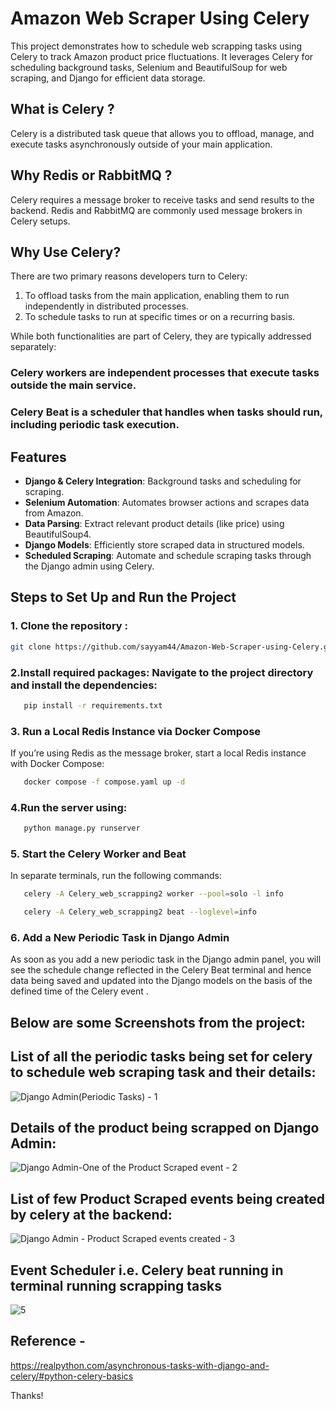 # Amazon Web Scraper Using Celery
This project demonstrates how to schedule web scrapping tasks using Celery to track Amazon product price fluctuations. It leverages Celery for scheduling background tasks, Selenium and BeautifulSoup for web scraping, and Django for efficient data storage.

## What is Celery ?
Celery is a distributed task queue that allows you to offload, manage, and execute tasks asynchronously outside of your main application.

## Why Redis or RabbitMQ ?
Celery requires a message broker to receive tasks and send results to the backend. Redis and RabbitMQ are commonly used message brokers in Celery setups.

## Why Use Celery?
There are two primary reasons developers turn to Celery:

1) To offload tasks from the main application, enabling them to run independently in distributed processes.
2) To schedule tasks to run at specific times or on a recurring basis.
   
While both functionalities are part of Celery, they are typically addressed separately:
### Celery workers are independent processes that execute tasks outside the main service.
### Celery Beat is a scheduler that handles when tasks should run, including periodic task execution.


## Features
- **Django & Celery Integration**: Background tasks and scheduling for scraping.
- **Selenium Automation**: Automates browser actions and scrapes data from Amazon.
- **Data Parsing**: Extract relevant product details (like price) using BeautifulSoup4.
- **Django Models**: Efficiently store scraped data in structured models.
- **Scheduled Scraping**: Automate and schedule scraping tasks through the Django admin using Celery.

## Steps to Set Up and Run the Project
### 1. Clone the repository :
   ```bash
   git clone https://github.com/sayyam44/Amazon-Web-Scraper-using-Celery.git
   ```
   
### 2.Install required packages: Navigate to the project directory and install the dependencies:
```bash
   pip install -r requirements.txt
```

### 3. Run a Local Redis Instance via Docker Compose
If you’re using Redis as the message broker, start a local Redis instance with Docker Compose:
```bash
   docker compose -f compose.yaml up -d
```
### 4.Run the server using:
```bash
   python manage.py runserver
```

### 5. Start the Celery Worker and Beat
In separate terminals, run the following commands:
```bash
   celery -A Celery_web_scrapping2 worker --pool=solo -l info
```
```bash
   celery -A Celery_web_scrapping2 beat --loglevel=info
```
### 6. Add a New Periodic Task in Django Admin
As soon as you add a new periodic task in the Django admin panel, you will see the schedule change reflected in the Celery Beat terminal and hence data being saved and updated into the Django models on the basis of the defined time of the Celery event .

## Below are some Screenshots from the project:

## List of all the periodic tasks being set for celery to schedule web scraping task and their details:
![Django Admin(Periodic Tasks) - 1](https://github.com/user-attachments/assets/a0ac7721-392d-44e0-b563-de4499004cfd)

## Details of the product being scrapped on Django Admin:
![Django Admin-One of the Product Scraped event - 2](https://github.com/user-attachments/assets/d0ef9c2a-2096-4c4e-a458-84ccbe52254d)

## List of few Product Scraped events being created by celery at the backend:
![Django Admin - Product Scraped events created - 3](https://github.com/user-attachments/assets/de9624c1-6027-4d25-bd5f-a7c1cf6a824b)

## Event Scheduler i.e. Celery beat running in terminal running scrapping tasks
![5](https://github.com/user-attachments/assets/7acb8579-6276-495d-b967-9fbb4711a6c9)

## Reference - 
https://realpython.com/asynchronous-tasks-with-django-and-celery/#python-celery-basics

Thanks!
